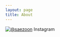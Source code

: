 ```yaml
---
layout: page
title: About
---
```


[![@saezoon](https://drive.google.com/uc?id=1fdICUqcJO51fVf9I6uPsJSqIBJ9a9LBD)](https://instagram.com/saezoon/)
Instagram